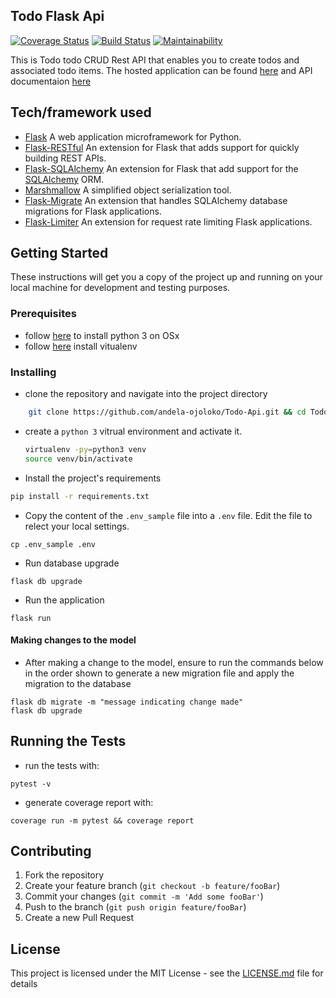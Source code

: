 ## Todo Flask Api
[![Coverage Status](https://coveralls.io/repos/github/andela-ojoloko/Todo-Api/badge.svg?branch=develop)](https://coveralls.io/github/andela-ojoloko/Todo-Api?branch=develop)
[![Build Status](https://travis-ci.org/andela-ojoloko/Todo-Api.svg?branch=develop)](https://travis-ci.org/andela-ojoloko/Todo-Api)
[![Maintainability](https://api.codeclimate.com/v1/badges/959503dbce305a797ea0/maintainability)](https://codeclimate.com/github/andela-ojoloko/Todo-Api/maintainability)

This is Todo todo CRUD Rest API that enables you to create todos and associated todo items. 
The hosted application can be found [here](https://todo-application-api.herokuapp.com/ "herku application link") and API documentaion [here](https://documenter.getpostman.com/view/1865019/RWMLKmFU "postman generated API Docs")

## Tech/framework used 
* [Flask](http://flask.pocoo.org/) A web application microframework for Python.
* [Flask-RESTful](https://flask-restful.readthedocs.io/en/latest/) An extension for Flask that adds support for quickly building REST APIs.
* [Flask-SQLAlchemy](http://flask-sqlalchemy.pocoo.org/2.3/) An extension for Flask that add support for the [ SQLAlchemy](http://www.sqlalchemy.org/) ORM.
* [Marshmallow](https://marshmallow.readthedocs.io/en/3.0/) A simplified object serialization tool.
* [Flask-Migrate](https://flask-migrate.readthedocs.io/en/latest/) An extension that handles SQLAlchemy database migrations for Flask applications. 
* [Flask-Limiter](http://flask-limiter.readthedocs.io/en/stable/) An extension for request rate limiting Flask applications.

## Getting Started
These instructions will get you a copy of the project up and running on your local machine for development and testing purposes. 

### Prerequisites
- follow [here](https://docs.python-guide.org/starting/install3/osx/ "python 3 install guide") to install python 3 on OSx
- follow [here](https://docs.python-guide.org/dev/virtualenvs/#lower-level-virtualenv "install virtualenv") install vitualenv

### Installing

- clone the repository and navigate into the project directory
``` bash
    git clone https://github.com/andela-ojoloko/Todo-Api.git && cd Todo-Api
```

- create a `python 3` vitrual environment and activate it.
   
    ```bash
    virtualenv -py=python3 venv
    source venv/bin/activate
    ```
- Install the project's requirements
```bash
pip install -r requirements.txt
```

- Copy the content of the `.env_sample` file into a `.env` file. Edit the file to relect your local settings. 

```
cp .env_sample .env
```

- Run database upgrade
```
flask db upgrade
```

- Run the application 

```
flask run
```

#### Making changes to the model

- After making a change to the model, ensure to run the commands below in the order shown to generate a new migration file and apply the migration to the database

```
flask db migrate -m "message indicating change made"
flask db upgrade
```

## Running the Tests
- run the tests with: 
```
pytest -v
```

- generate coverage report with:
```
coverage run -m pytest && coverage report
```


## Contributing

1. Fork the repository
2. Create your feature branch (`git checkout -b feature/fooBar`)
3. Commit your changes (`git commit -m 'Add some fooBar'`)
4. Push to the branch (`git push origin feature/fooBar`)
5. Create a new Pull Request

## License

This project is licensed under the MIT License - see the [LICENSE.md](LICENSE.md) file for details



